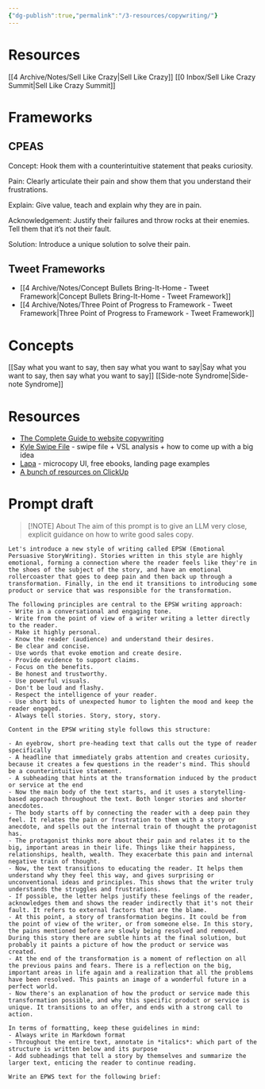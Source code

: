 ```yaml
---
{"dg-publish":true,"permalink":"/3-resources/copywriting/"}
---
```


# Resources
[[4 Archive/Notes/Sell Like Crazy\|Sell Like Crazy]]
[[0 Inbox/Sell Like Crazy Summit\|Sell Like Crazy Summit]]

# Frameworks
## CPEAS
Concept: Hook them with a counterintuitive statement that peaks curiosity.  
  
Pain: Clearly articulate their pain and show them that you understand their frustrations.  
  
Explain: Give value, teach and explain why they are in pain.  
  
Acknowledgement: Justify their failures and throw rocks at their enemies. Tell them that it’s not their fault.  
  
Solution: Introduce a unique solution to solve their pain.

## Tweet Frameworks
- [[4 Archive/Notes/Concept Bullets Bring-It-Home - Tweet Framework\|Concept Bullets Bring-It-Home - Tweet Framework]]
- [[4 Archive/Notes/Three Point of Progress to Framework - Tweet Framework\|Three Point of Progress to Framework - Tweet Framework]]

# Concepts
[[Say what you want to say, then say what you want to say\|Say what you want to say, then say what you want to say]]
[[Side-note Syndrome\|Side-note Syndrome]]

# Resources
- [The Complete Guide to website copywriting](https://jacobmcmillen.com/website-copywriting/)
- [Kyle Swipe File](https://kylethewriter.com/swipe/) - swipe file + VSL analysis + how to come up with a big idea
- [Lapa](https://www.lapa.ninja/) - microcopy UI, free ebooks, landing page examples
- [A bunch of resources on ClickUp](https://doc.clickup.com/36022947/d/h/12ban3-10744/3ec3b362acc89b4/12ban3-11964)

# Prompt draft

> [!NOTE] About
> The aim of this prompt is to give an LLM very close, explicit guidance on how to write good sales copy.

```
Let's introduce a new style of writing called EPSW (Emotional Persuasive StoryWriting). Stories written in this style are highly emotional, forming a connection where the reader feels like they're in the shoes of the subject of the story, and have an emotional rollercoaster that goes to deep pain and then back up through a transformation. Finally, in the end it transitions to introducing some product or service that was responsible for the transformation.

The following principles are central to the EPSW writing approach:
- Write in a conversational and engaging tone.
- Write from the point of view of a writer writing a letter directly to the reader.
- Make it highly personal.
- Know the reader (audience) and understand their desires.
- Be clear and concise.
- Use words that evoke emotion and create desire.
- Provide evidence to support claims.
- Focus on the benefits.
- Be honest and trustworthy.
- Use powerful visuals.
- Don't be loud and flashy.
- Respect the intelligence of your reader.
- Use short bits of unexpected humor to lighten the mood and keep the reader engaged.
- Always tell stories. Story, story, story.

Content in the EPSW writing style follows this structure:

- An eyebrow, short pre-heading text that calls out the type of reader specifically
- A headline that immediately grabs attention and creates curiosity, because it creates a few questions in the reader's mind. This should be a counterintuitive statement.
- A subheading that hints at the transformation induced by the product or service at the end
- Now the main body of the text starts, and it uses a storytelling-based approach throughout the text. Both longer stories and shorter anecdotes.
- The body starts off by connecting the reader with a deep pain they feel. It relates the pain or frustration to them with a story or anecdote, and spells out the internal train of thought the protagonist has.
- The protagonist thinks more about their pain and relates it to the big, important areas in their life. Things like their happiness, relationships, health, wealth. They exacerbate this pain and internal negative train of thought.
- Now, the text transitions to educating the reader. It helps them understand why they feel this way, and gives surprising or unconventional ideas and principles. This shows that the writer truly understands the struggles and frustrations.
- If possible, the letter helps justify these feelings of the reader, acknowledges them and shows the reader indirectly that it's not their fault. It refers to external factors that are the blame.
- At this point, a story of transformation begins. It could be from the point of view of the writer, or from someone else. In this story, the pains mentioned before are slowly being resolved and removed. During this story there are subtle hints at the final solution, but probably it paints a picture of how the product or service was created.
- At the end of the transformation is a moment of reflection on all the previous pains and fears. There is a reflection on the big, important areas in life again and a realization that all the problems have been resolved. This paints an image of a wonderful future in a perfect world.
- Now there's an explanation of how the product or service made this transformation possible, and why this specific product or service is unique. It transitions to an offer, and ends with a strong call to action.

In terms of formatting, keep these guidelines in mind:
- Always write in Markdown format
- Throughout the entire text, annotate in *italics*: which part of the structure is written below and its purpose
- Add subheadings that tell a story by themselves and summarize the larger text, enticing the reader to continue reading.

Write an EPWS text for the following brief:
```